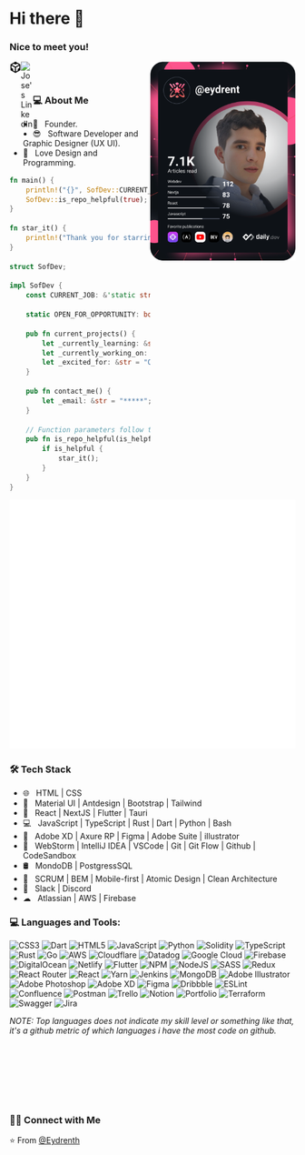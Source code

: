 # Hi there 👋
### Nice to meet you!

<div align="left">
  <a href="https://codesandbox.io/u/Eydrenth" target="_blank">
    <img align="left" alt="Jose Ospina | CodeSandbox" width="20px" src="https://raw.githubusercontent.com/anuraghazra/anuraghazra/master/assets/codesandbox.svg" />
  </a>
  <a href="https://www.linkedin.com/in/JoseOsp" target="_blank">
    <img align="left" alt="Jose's LinkedIn" width="21px" src="https://static-exp1.licdn.com/sc/h/al2o9zrvru7aqj8e1x2rzsrca" />
  </a>

   <a href="https://api.daily.dev/get?r=Eydrenth" target="_blank">
    <img
      width="256"
      align="right"
      src="https://raw.githubusercontent.com/eydrenth/eydrenth/devcard/devcard.svg"
    />
  </a>
  
</div>

<br />
<br />

<!--
**JoseErneyOspina/JoseErneyOspina** is a ✨ _special_ ✨ repository because its `README.md` (this file) appears on your GitHub profile.

Here are some ideas to get you started:

- 🔭 I’m currently working on ...
- 🌱 I’m currently learning ...
- 👯 I’m looking to collaborate on ...
- 🤔 I’m looking for help with ...
- 💬 Ask me about ...
- 📫 How to reach me: ...
- 😄 Pronouns: ...
- ⚡ Fun fact: ...
-->


<h3>💻 About Me </h3>


- 💚 &nbsp; Founder.
- 😎 &nbsp; Software Developer and Graphic Designer (UX UI).
- 💙 &nbsp; Love Design and Programming.

```rust
fn main() {
    println!("{}", SofDev::CURRENT_JOB);
    SofDev::is_repo_helpful(true);
}

fn star_it() {
    println!("Thank you for starring the repo! ⭐");
}

struct SofDev;

impl SofDev {
    const CURRENT_JOB: &'static str = "Software Developer";
    
    static OPEN_FOR_OPPORTUNITY: bool = true;

    pub fn current_projects() {
        let _currently_learning: &str = "Physics, Quantum and improving my AI Development Skills";
        let _currently_working_on: &str = "AI, Cybersecurity, Defence, Quantum";
        let _excited_for: &str = "Quantum, AI, Cybersecurity, Defence, Blockchain, WEB3, IOT";
    }

    pub fn contact_me() {
        let _email: &str = "*****";
    }

    // Function parameters follow the pattern `name: type`.
    pub fn is_repo_helpful(is_helpful: bool) {
        if is_helpful {
            star_it();
        }
    }
}
```

![Metrics](https://raw.githubusercontent.com/eydrenth/eydrenth/github-metrics/github-metrics.svg)

<h3>🛠 Tech Stack</h3>


- 🌐 &nbsp; HTML  |  CSS
- 🌟 &nbsp; Material UI  | Antdesign  |  Bootstrap |  Tailwind
- 🏮 &nbsp; React  |  NextJS  |  Flutter  |  Tauri
- 💻 &nbsp; JavaScript  |  TypeScript  |  Rust  |  Dart  |  Python  |  Bash
- 📰 &nbsp; Adobe XD  |  Axure RP  |  Figma  |  Adobe Suite  |  illustrator 
- 🔧 &nbsp; WebStorm  |  IntelliJ IDEA  |  VSCode |  Git  |  Git Flow  |  Github  |  CodeSandbox
- 🛢 &nbsp; MondoDB  |  PostgressSQL
- 🦾 &nbsp; SCRUM  |  BEM  |  Mobile-first  |  Atomic Design  | Clean Architecture
- 🤖 &nbsp; Slack  |  Discord
- ☁ &nbsp; Atlassian  |  AWS  |  Firebase

<h3>💻 Languages and Tools:</h3>

![CSS3](https://img.shields.io/badge/css3-%231572B6.svg?style=for-the-badge&logo=css3&logoColor=white) ![Dart](https://img.shields.io/badge/dart-%230175C2.svg?style=for-the-badge&logo=dart&logoColor=white) ![HTML5](https://img.shields.io/badge/html5-%23E34F26.svg?style=for-the-badge&logo=html5&logoColor=white) ![JavaScript](https://img.shields.io/badge/javascript-%23323330.svg?style=for-the-badge&logo=javascript&logoColor=%23F7DF1E) ![Python](https://img.shields.io/badge/python-3670A0?style=for-the-badge&logo=python&logoColor=ffdd54) ![Solidity](https://img.shields.io/badge/Solidity-%23363636.svg?style=for-the-badge&logo=solidity&logoColor=white) ![TypeScript](https://img.shields.io/badge/typescript-%23007ACC.svg?style=for-the-badge&logo=typescript&logoColor=white) ![Rust](https://img.shields.io/badge/rust-%23000000.svg?style=for-the-badge&logo=rust&logoColor=white) ![Go](https://img.shields.io/badge/go-%2300ADD8.svg?style=for-the-badge&logo=go&logoColor=white) ![AWS](https://img.shields.io/badge/AWS-%23FF9900.svg?style=for-the-badge&logo=amazon-aws&logoColor=white) ![Cloudflare](https://img.shields.io/badge/Cloudflare-F38020?style=for-the-badge&logo=Cloudflare&logoColor=white) ![Datadog](https://img.shields.io/badge/datadog-%23632CA6.svg?style=for-the-badge&logo=datadog&logoColor=white) ![Google Cloud](https://img.shields.io/badge/Google%20Cloud-%234285F4.svg?style=for-the-badge&logo=google-cloud&logoColor=white) ![Firebase](https://img.shields.io/badge/firebase-%23039BE5.svg?style=for-the-badge&logo=firebase) ![DigitalOcean](https://img.shields.io/badge/DigitalOcean-%230167ff.svg?style=for-the-badge&logo=digitalOcean&logoColor=white) ![Netlify](https://img.shields.io/badge/netlify-%23000000.svg?style=for-the-badge&logo=netlify&logoColor=#00C7B7) ![Flutter](https://img.shields.io/badge/Flutter-%2302569B.svg?style=for-the-badge&logo=Flutter&logoColor=white) ![NPM](https://img.shields.io/badge/NPM-%23000000.svg?style=for-the-badge&logo=npm&logoColor=white) ![NodeJS](https://img.shields.io/badge/node.js-6DA55F?style=for-the-badge&logo=node.js&logoColor=white) ![SASS](https://img.shields.io/badge/SASS-hotpink.svg?style=for-the-badge&logo=SASS&logoColor=white) ![Redux](https://img.shields.io/badge/redux-%23593d88.svg?style=for-the-badge&logo=redux&logoColor=white) ![React Router](https://img.shields.io/badge/React_Router-CA4245?style=for-the-badge&logo=react-router&logoColor=white) ![React](https://img.shields.io/badge/react-%2320232a.svg?style=for-the-badge&logo=react&logoColor=%2361DAFB) ![Yarn](https://img.shields.io/badge/yarn-%232C8EBB.svg?style=for-the-badge&logo=yarn&logoColor=white) ![Jenkins](https://img.shields.io/badge/jenkins-%232C5263.svg?style=for-the-badge&logo=jenkins&logoColor=white) ![MongoDB](https://img.shields.io/badge/MongoDB-%234ea94b.svg?style=for-the-badge&logo=mongodb&logoColor=white) ![Adobe Illustrator](https://img.shields.io/badge/adobeillustrator-%23FF9A00.svg?style=for-the-badge&logo=adobeillustrator&logoColor=white) ![Adobe Photoshop](https://img.shields.io/badge/adobephotoshop-%2331A8FF.svg?style=for-the-badge&logo=adobephotoshop&logoColor=white) ![Adobe XD](https://img.shields.io/badge/Adobe%20XD-470137?style=for-the-badge&logo=Adobe%20XD&logoColor=#FF61F6) 	![Figma](https://img.shields.io/badge/figma-%23F24E1E.svg?style=for-the-badge&logo=figma&logoColor=white) ![Dribbble](https://img.shields.io/badge/Dribbble-EA4C89?style=for-the-badge&logo=dribbble&logoColor=white) ![ESLint](https://img.shields.io/badge/ESLint-4B3263?style=for-the-badge&logo=eslint&logoColor=white) ![Confluence](https://img.shields.io/badge/confluence-%23172BF4.svg?style=for-the-badge&logo=confluence&logoColor=white) ![Postman](https://img.shields.io/badge/Postman-FF6C37?style=for-the-badge&logo=postman&logoColor=white) ![Trello](https://img.shields.io/badge/Trello-%23026AA7.svg?style=for-the-badge&logo=Trello&logoColor=white) ![Notion](https://img.shields.io/badge/Notion-%23000000.svg?style=for-the-badge&logo=notion&logoColor=white) ![Portfolio](https://img.shields.io/badge/Portfolio-%23000000.svg?style=for-the-badge&logo=firefox&logoColor=#FF7139) ![Terraform](https://img.shields.io/badge/terraform-%235835CC.svg?style=for-the-badge&logo=terraform&logoColor=white) ![Swagger](https://img.shields.io/badge/-Swagger-%23Clojure?style=for-the-badge&logo=swagger&logoColor=white) ![Jira](https://img.shields.io/badge/jira-%230A0FFF.svg?style=for-the-badge&logo=jira&logoColor=white)

*NOTE: Top languages does not indicate my skill level or something like that, it's a github metric of which languages i have the most code on github.*
<p align="center">
<br>
  <img class="m-2 select-none pointer-events-none" draggable="false" id="stats" src="https://github-readme-stats.vercel.app/api?username=eydrenth&amp;theme=radical&amp;hide_border=false&amp;include_all_commits=false&amp;count_private=false" alt="">
</br>
<br>
  <img class="m-2 select-none pointer-events-none" draggable="false" id="streak" src="https://github-readme-streak-stats.herokuapp.com/?user=eydrenth&amp;theme=radical&amp;hide_border=false" alt="">
 </br>
<br>
 <img class="m-2 select-none pointer-events-none" draggable="false" id="langs" src="https://github-readme-stats.vercel.app/api/top-langs/?username=eydrenth&amp;theme=radical&amp;hide_border=false&amp;include_all_commits=false&amp;count_private=false&amp;layout=compact" alt="">
 </br>
</p>

<h3 align="left"> 🤝🏻 Connect with Me </h3>

⭐️ From [@Eydrenth](https://github.com/eydrenth)
